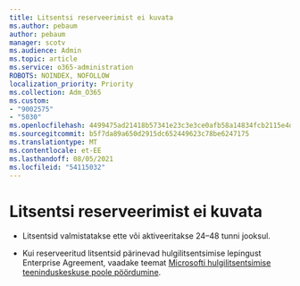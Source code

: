 ```yaml
---
title: Litsentsi reserveerimist ei kuvata
ms.author: pebaum
author: pebaum
manager: scotv
ms.audience: Admin
ms.topic: article
ms.service: o365-administration
ROBOTS: NOINDEX, NOFOLLOW
localization_priority: Priority
ms.collection: Adm_O365
ms.custom:
- "9002575"
- "5030"
ms.openlocfilehash: 4499475ad21418b57341e23c3e3ce0afb58a14834fcb2115e4dffc9881f1b6cf
ms.sourcegitcommit: b5f7da89a650d2915dc652449623c78be6247175
ms.translationtype: MT
ms.contentlocale: et-EE
ms.lasthandoff: 08/05/2021
ms.locfileid: "54115032"
---
```

# <a name="license-reservation-does-not-show"></a>Litsentsi reserveerimist ei kuvata

- Litsentsid valmistatakse ette või aktiveeritakse 24–48 tunni jooksul.

- Kui reserveeritud litsentsid pärinevad hulgilitsentsimise lepingust Enterprise Agreement, vaadake teemat [Microsofti hulgilitsentsimise teeninduskeskuse poole pöördumine](https://support.microsoft.com/help/4471406/how-to-contact-the-microsoft-volume-licensing-service-center).
